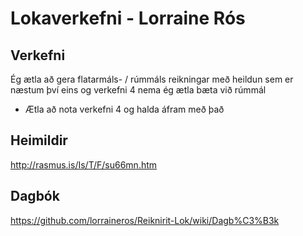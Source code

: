 # Lokaverkefni - Lorraine Rós
## Verkefni
Ég ætla að gera flatarmáls- / rúmmáls reikningar með heildun sem er næstum því eins og verkefni 4 nema ég ætla bæta við rúmmál
* Ætla að nota verkefni 4 og halda áfram með það

## Heimildir
http://rasmus.is/Is/T/F/su66mn.htm

## Dagbók
https://github.com/lorraineros/Reiknirit-Lok/wiki/Dagb%C3%B3k
